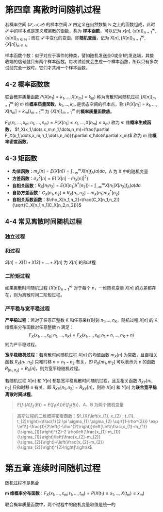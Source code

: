 # 第四章 离散时间随机过程

若概率空间 $(\mathcal{S, A, P})$ 的样本空间 $\mathcal{S}$ 由定义在自然数集 $\mathbb{N}$ 之上的函数组成，此时 $\mathcal{S}$ 中的样本点是定义域离散的函数，称为 **样本函数**，可以记为 $x[n], \{x[n]\}^\infty_{n=1}, \{x[n]\}_{n\in\mathbb{N}}$；而在 $\mathcal{S}$ 中变化的变函，即**随机变函**，记为 $X[n], \{X[n]\}^\infty_{n=1}, \{X[n]\}_{n\in\mathbb{N}}$

样本函数个数：似乎对应于事件的种类，譬如随机发送全0或全1的发送端，其接收端的信号就只有两个样本函数。每次试验就会生成一个样本函数，所以只有多次试验完全一致时，它们才共用一个样本函数。

## 4-2 概率函数族

联合概率质量函数 $P(X[n_1]=k_1,\dots,X[n_m]=k_m)$ 称为离散时间随机过程 $\{X[n]\}^\infty_{m=1}$ 的 $m$ 维**概率质量函数**，$k_1,\dots,k_m$ 是状态空间的样本点，称 $\{P(X[n_1]=k_1,\dots,X[n_m]=k_m)\}^\infty_{m=1}$ 为 $\{X[n]\}^\infty_{m=1}$ 的**概率质量函数族**。

$F_X(x_1,\dots,x_m;n_1,\dots,n_m)=P(X[n_1]\leq x_1,\dots,X[n_m]\leq x_m)$ 称为 $m$ 维**概率生成函数**，
$f_X(x_1,\dots,x_m;n_1,\dots,n_m)=\frac{\partial F_X(x_1,\dots,x_m;n_1,\dots,n_m)}{\partial x_1\dots\partial x_m}$ 称为 $m$ 维**概率密度函数**，

## 4-3 矩函数

- **均值函数**：$m_x[n]=E\{X[n]\}=\int^\infty_{-\infty}X[n]f_A(a)da$，A 为 X 中的随机变量
- **方差函数**：$\sigma^2_X[n]=E\{|X[n]-m_X[n]|^2\}$
- **自相关函数**：$R_X[n_1 n_2]=E\{X[n_1]X^*[n_2]\}=\int^\infty_{-\infty}X[n_1]X[n_2]f_A(a)da$
- **自协方差函数**：$C_X[n_1,n_2]=R_X[n_1,n_2]-m_X[n_1]m_X^*[n_2]$
- **自相关系数函数**：$\rho_X[n_1,n_2]=\frac{C_X[n_1,n_2]}{\sqrt{C_X[n_1,n_1]C_X[n_2,n_2]}}$

## 4-4 常见离散时间随机过程

### 独立过程

### 和过程

$S[n]=X[1]+X[2]+\dots+X[n]$ 为 $X[n]$ 的和过程

### 二阶矩过程

如果离散时间随机过程 $\{X[n]\}^\infty_{n=1}$ 对于每个 n，一维随机变量 $X[n]$ 的方差都存在，则为离散时间二阶矩过程。

### 严平稳与宽平稳过程

**严平稳过程**：若对于任意正整数 K 和任意采样时刻 $n_1,\dots,n_K$，随机过程 $X[n]$ 的 K 维概率分布函数对任意整数 n 满足：
$$F_X(x_1,\dots,x_K;n_1,\dots,n_K)=F_X(x_1,\dots,x_K;n_1+n,\dots,n_K+n)$$
    则为严平稳过程。

**宽平稳随机过程**：若离散时间随机过程 $X[n]$ 的均值函数 $m_X[n]$ 为常数，且自相关函数 $R_X[n_1,n_2]$ 只和时移 $n=n_1-n_2$ 有关，即 $R_X[m_1,m_2]$ 可以表示为 n 的函数 $R_[n_1,n_2]=R_X[n]$，则为宽平稳随机过程。

若随机过程 $X[n]$ 和 $Y[n]$ 都是宽平稳离散时间随机过程，且互相关函数 $R_{XY}[n_1,n_2]$ 只和时移 n 有关，即 $R_{XY}[n_1,n_2]=R_{XY}[n]$，则称 $X[n]$ 和 $Y[n]$ 为**联合宽平稳离散时间过程**。

> $E\{f_1(A)f_2(B)\}=E\{f_1(A)\}E\{f_2(B)\}$，A、B 为两个随机变量

> 高斯过程的二维概率密度函数：$f_{X}\left(x_{1}, x_{2} ; t_{1}, t_{2}\right)=\frac{1}{2 \pi \sigma_{1} \sigma_{2} \sqrt{1-\rho^{2}}} \exp \left\{-\frac{1}{2\left(1-\rho^{2}\right)}\left[\left(\frac{x_{1}-m_{1}}{\sigma_{1}}\right)^{2}-2 \rho\left(\frac{x_{1}-m_{1}}{\sigma_{1}}\right)\left(\frac{x_{2}-m_{2}}{\sigma_{2}}\right)+\left(\frac{x_{2}-m_{2}}{\sigma_{2}}\right)^{2}\right]\right\}$

# 第五章 连续时间随机过程

随机过程不是集合

**m 维概率分布函数**：$F_X(x_1,\dots,x_m;t_1,\dots,t_m)=P(X(t_1)\leq x_1,\dots,X(t_m)\leq x_m)$

联合概率质量函数中，两个过程中的随机变量取值是统一的